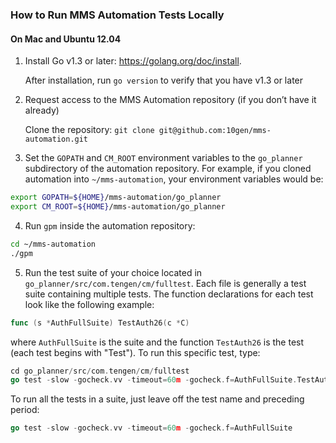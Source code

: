 ### How to Run MMS Automation Tests Locally

#### On Mac and Ubuntu 12.04

1. Install Go v1.3 or later: https://golang.org/doc/install. 

   After installation, run `go version` to verify that you have v1.3 or later

2. Request access to the MMS Automation repository (if you don’t have it already)

   Clone the repository: `git clone git@github.com:10gen/mms-automation.git`


3. Set the `GOPATH` and `CM_ROOT` environment variables to the `go_planner` subdirectory of the automation repository.  For example, if you cloned automation into `~/mms-automation`, your environment variables would be:

```sh
export GOPATH=${HOME}/mms-automation/go_planner
export CM_ROOT=${HOME}/mms-automation/go_planner
```

4. Run `gpm` inside the automation repository:

```sh
cd ~/mms-automation
./gpm
```

5. Run the test suite of your choice located in `go_planner/src/com.tengen/cm/fulltest`.  Each file is generally a test suite containing multiple tests. The function declarations for each test look like the following example:

```go
func (s *AuthFullSuite) TestAuth26(c *C)
```

where `AuthFullSuite` is the suite and the function `TestAuth26` is the test (each test begins with "Test").  To run this specific test, type:

```go
cd go_planner/src/com.tengen/cm/fulltest
go test -slow -gocheck.vv -timeout=60m -gocheck.f=AuthFullSuite.TestAuth26
```

To run all the tests in a suite, just leave off the test name and preceding period:

```go
go test -slow -gocheck.vv -timeout=60m -gocheck.f=AuthFullSuite
```

